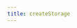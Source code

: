```yaml
---
title: createStorage
---
```


<script setup>
const docsPath = "core"
const packageName = '@wagmi/core'
</script>

<!--@include: @shared/createStorage.md-->
